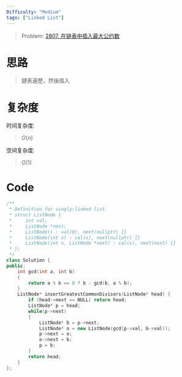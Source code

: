 ```yaml
---
Difficulty: "Medium"
tags: ["Linked List"]
---
```


> Problem: [2807. 在链表中插入最大公约数](https://leetcode.cn/problems/insert-greatest-common-divisors-in-linked-list/description/)

# 思路

> 鏈表遍歷，然後插入

# 复杂度

时间复杂度:
> $O(n)$

空间复杂度:
> $O(1)$


# Code
```C++ []
/**
 * Definition for singly-linked list.
 * struct ListNode {
 *     int val;
 *     ListNode *next;
 *     ListNode() : val(0), next(nullptr) {}
 *     ListNode(int x) : val(x), next(nullptr) {}
 *     ListNode(int x, ListNode *next) : val(x), next(next) {}
 * };
 */
class Solution {
public:
    int gcd(int a, int b)
    {
        return a % b == 0 ? b : gcd(b, a % b);
    }
    ListNode* insertGreatestCommonDivisors(ListNode* head) {
        if (head->next == NULL) return head;
        ListNode* p = head;
        while(p->next)
        {
            ListNode* b = p->next;
            ListNode* o = new ListNode(gcd(p->val, b->val));
            p->next = o;
            o->next = b;
            p = b;
        }
        return head;
    }
};
```
  
